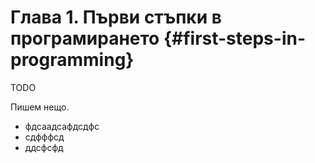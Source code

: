 # Глава 1. Първи стъпки в програмирането {#first-steps-in-programming}

TODO

Пишем нещо.

* фдсаадсафдсдфс
* сдфффсд
* ддсфсфд

